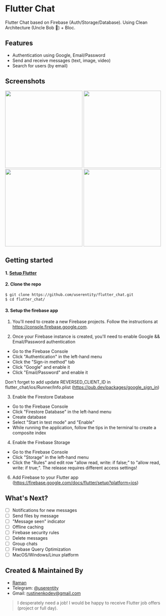 # Flutter Chat
Flutter Chat based on Firebase (Auth/Storage/Database).
Using Clean Architecture (Uncle Bob 🥰) + Bloc.

## Features

* Authentication using Google, Email/Password
* Send and receive messages (text, image, video)
* Search for users (by email)

## Screenshots
<p>
<img src="https://raw.githubusercontent.com/userentity/flutterchat/master/screens/g1.png" width="250">
<img src="https://raw.githubusercontent.com/userentity/flutterchat/master/screens/g2.png" width="250">
<img src="https://raw.githubusercontent.com/userentity/flutterchat/master/screens/g3.png" width="250">
<img src="https://raw.githubusercontent.com/userentity/flutterchat/master/screens/g4.png" width="250">
</p>

## Getting started

#### 1. [Setup Flutter](https://flutter.dev/docs/get-started/install)

#### 2. Clone the repo

```sh
$ git clone https://github.com/userentity/flutter_chat.git
$ cd flutter_chat/
```

#### 3. Setup the firebase app

1. You'll need to create a new Firebase projects. Follow the instructions at https://console.firebase.google.com.

2. Once your Firebase instance is created, you'll need to enable Google && Email/Password authentication
* Go to the Firebase Console
* Click "Authentication" in the left-hand menu
* Click the "Sign-in method" tab
* Click "Google" and enable it
* Click "Email/Password" and enable it

Don't forget to add update REVERSED_CLIENT_ID in flutter_chat/ios/Runner/Info.plist (https://pub.dev/packages/google_sign_in)

3. Enable the Firestore Database
* Go to the Firebase Console
* Click "Firestore Database" in the left-hand menu
* Create database
* Select "Start in test mode" and "Enable"
* While running the application, follow the tips in the terminal to create a composite index

4. Enable the Firebase Storage
* Go to the Firebase Console
* Click "Storage" in the left-hand menu
* Click the "Rules" and edit row "allow read, write: if false;" to "allow read, write: if true;". The release requires different access settings!

6. Add Firebase to your Flutter app (https://firebase.google.com/docs/flutter/setup?platform=ios)

## What's Next?
- [ ] Notifications for new messages
- [ ] Send files by message
- [ ] "Message seen" indicator
- [ ] Offline caching
- [ ] Firebase security rules
- [ ] Delete messages
- [ ] Group chats
- [ ] Firebase Query Optimization
- [ ] MacOS/Windows/Linux platform 

## Created & Maintained By
* [Raman](https://github.com/userentity)
* Telegram: [@userentity](https://t.me/userentity)
* Gmail: [rustinenkodev@gmail.com](mailto:https://rustinenkodev@gmail.com)
> I desperately need a job! I would be happy to receive Flutter job offers (project or full day).